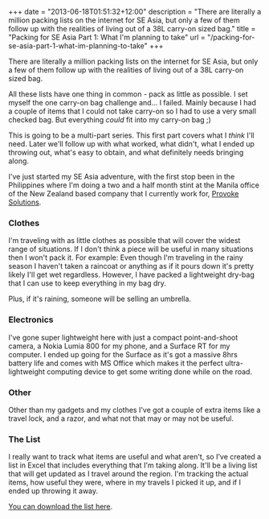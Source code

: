 +++
date = "2013-06-18T01:51:32+12:00"
description = "There are literally a million packing lists on the internet for SE Asia, but only a few of them follow up with the realities of living out of a 38L carry-on sized bag."
title = "Packing for SE Asia Part 1: What I'm planning to take"
url = "/packing-for-se-asia-part-1-what-im-planning-to-take"
+++

There are literally a million packing lists on the internet for SE Asia, but only a few of them follow up with the realities of living out of a 38L carry-on sized bag.

All these lists have one thing in common - pack as little as possible. I set myself the one carry-on bag challenge and... I failed. Mainly because I had a couple of items that I could not take carry-on so I had to use a very small checked bag. But everything *could* fit into my carry-on bag ;)

This is going to be a multi-part series. This first part covers what I *think* I'll need. Later we'll follow up with what worked, what didn't, what I ended up throwing out, what's easy to obtain, and what definitely needs bringing along.

I've just started my SE Asia adventure, with the first stop been in the Philippines where I'm doing a two and a half month stint at the Manila office of the New Zealand based company that I currently work for, [Provoke Solutions](http://provoke.co.nz/ "Provoke | Home").

### Clothes

I'm traveling with as little clothes as possible that will cover the widest range of situations. If I don't think a piece will be useful in many situations then I won't pack it. For example: Even though I'm traveling in the rainy season I haven't taken a raincoat or anything as if it pours down it's pretty likely I'll get wet regardless. However, I have packed a lightweight dry-bag that I can use to keep everything in my bag dry.

Plus, if it's raining, someone will be selling an umbrella. 

### Electronics

I've gone super lightweight here with just a compact point-and-shoot camera, a Nokia Lumia 800 for my phone, and a Surface RT for my computer. I ended up going for the Surface as it's got a massive 8hrs battery life and comes with MS Office which makes it the perfect ultra-lightweight computing device to get some writing done while on the road. 

### Other

Other than my gadgets and my clothes I've got a couple of extra items like a travel lock, and a razor, and what not that may or may not be useful.

### The List

I really want to track what items are useful and what aren't, so I've created a list in Excel that includes everything that I'm taking along. It'll be a living list that will get updated as I travel around the region. I'm tracking the actual items, how useful they were, where in my travels I picked it up, and if I ended up throwing it away.

[You can download the list here](https://dl.dropboxusercontent.com/u/88845372/SE%20Asia%20-%20Gearlist%20-%20michael-mckenna.com.xlsx "SE Asia Gearlist - michael-mckenna.com").